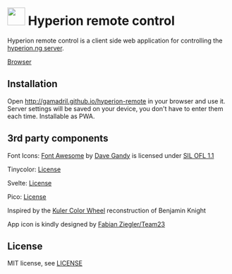 <img src='https://raw.githubusercontent.com/Gamadril/hyperion-remote/master/src/res/icon_128.png' width='40px' height='40px' /> Hyperion remote control
=======================

Hyperion remote control is a client side web application for controlling the [hyperion.ng server](https://hyperion-project.org).

[Browser](http://gamadril.github.io/hyperion-remote)

Installation
------------
Open http://gamadril.github.io/hyperion-remote in your browser and use it. Server settings will be saved on your device, you don't have to enter them each time. Installable as PWA.

3rd party components
--------------------
Font Icons:
[Font Awesome](https://github.com/FortAwesome/Font-Awesome) by [Dave Gandy](http://fontawesome.io) is licensed under [SIL OFL 1.1](http://scripts.sil.org/OFL)

Tinycolor:
[License](https://github.com/bgrins/TinyColor/blob/master/LICENSE)

Svelte:
[License](https://github.com/sveltejs/svelte/blob/master/LICENSE)

Pico:
[License](https://github.com/picocss/pico/blob/main/LICENSE.md)

Inspired by the [Kuler Color Wheel](https://github.com/benknight/kuler-colorwheel-with-d3) reconstruction of Benjamin Knight 

App icon is kindly designed by [Fabian Ziegler/Team23](http://www.team23.de/)

License
-------
MIT license, see [LICENSE](./LICENSE)

